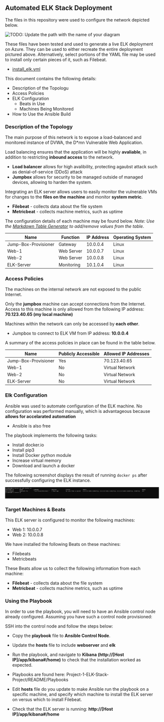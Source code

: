 ## Automated ELK Stack Deployment

The files in this repository were used to configure the network depicted below.

![TODO: Update the path with the name of your diagram](Images/diagram_filename.png)

These files have been tested and used to generate a live ELK deployment on Azure. They can be used to either recreate the entire deployment pictured above. Alternatively, select portions of the YAML file may be used to install only certain pieces of it, such as Filebeat.
- [install_elk.yml](Playbooks/install_elk.yml)

This document contains the following details:
- Description of the Topologu
- Access Policies
- ELK Configuration
  - Beats in Use
  - Machines Being Monitored
- How to Use the Ansible Build


### Description of the Topology

The main purpose of this network is to expose a load-balanced and monitored instance of DVWA, the D*mn Vulnerable Web Application.

Load balancing ensures that the application will be highly **avaliable**, in addition to restricting **inbound access** to the network.
- **Load balancer** allows for high avalibility, protecting agaubst attack such as denial-of-service (DDoS) attack
- **Jumpbox** allows for security to be managed outside of managed devices, allowing to harden the system. 

Integrating an ELK server allows users to easily monitor the vulnerable VMs for changes to the **files on the machine** and monitor **system metric**.
- **Filebeat**  - collects data about the file system
- **Metricbeat** - collects machine metrics, such as uptime

The configuration details of each machine may be found below.
_Note: Use the [Markdown Table Generator](http://www.tablesgenerator.com/markdown_tables) to add/remove values from the table_.

| Name                 | Function   | IP Address | Operating System |
|----------------------|------------|------------|------------------|
| Jump-Box-Provisioner | Gateway    | 10.0.0.4   | Linux            |
| Web-1                | Web Server | 10.0.0.7   | Linux            |
| Web-2                | Web Server | 10.0.0.8   | Linux            |
| ELK-Server           | Monitoring | 10.1.0.4   | Linux            |

### Access Policies

The machines on the internal network are not exposed to the public Internet. 

Only the **jumpbox** machine can accept connections from the Internet. Access to this machine is only allowed from the following IP address: **70.123.40.65 (my local machine)**

Machines within the network can only be accessed by **each other**.
- Jumpbox to connect to ELK VM from IP address: **10.0.0.4**

A summary of the access policies in place can be found in the table below.

| Name                 | Publicly Accessible | Allowed IP Addresses |
|----------------------|---------------------|----------------------|
| Jump-Box-Provisioner | Yes                 | 70.123.40.65         |
| Web-1                | No                  | Virtual Network      |
| Web-2                | No                  | Virtual Network      |
| ELK-Server           | No                  | Virtual Network      |

### Elk Configuration

Ansible was used to automate configuration of the ELK machine. No configuration was performed manually, which is advantageous because **allows for accelarated automation**
- Ansible is also free

The playbook implements the following tasks:
- Install docker.io
- Install pip3
- Install Docker python module
- Increase virtual memory
- Download and launch a docker

The following screenshot displays the result of running `docker ps` after successfully configuring the ELK instance.

![dockerps](Images/dockerps.PNG)

### Target Machines & Beats
This ELK server is configured to monitor the following machines:
- Web 1: 10.0.0.7  
- Web 2: 10.0.0.8 

We have installed the following Beats on these machines:
- Filebeats
- Metricbeats

These Beats allow us to collect the following information from each machine:
- **Filebeat**  - collects data about the file system
- **Metricbeat** - collects machine metrics, such as uptime

### Using the Playbook
In order to use the playbook, you will need to have an Ansible control node already configured. Assuming you have such a control node provisioned: 

SSH into the control node and follow the steps below:
- Copy the **playbook** file to **Ansible Control Node**.
- Update the **hosts** file to include **webserver** and **elk**
- Run the playbook, and navigate to **Kibana (http://[Host IP]/app/kibana#/home)** to check that the installation worked as expected.

-  Playbooks are found here: Project-1-ELK-Stack-Project/README/Playbooks
- Edit **hosts** file do you update to make Ansible run the playbook on a specific machine, and specify which machine to install the ELK server on versus which to install Filebeat.
- Check that the ELK server is running: **http://[Host IP]/app/kibana#/home**
